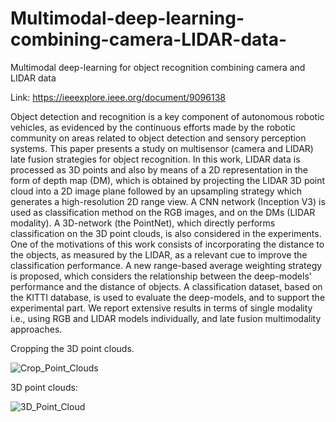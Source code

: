 # Multimodal-deep-learning-combining-camera-LIDAR-data-
Multimodal deep-learning for object recognition combining camera and LIDAR data

Link: https://ieeexplore.ieee.org/document/9096138

Object detection and recognition is a key component of autonomous robotic vehicles, as evidenced by the continuous efforts made by the robotic community on areas related to object detection and sensory perception systems. This paper presents a study on multisensor (camera and LIDAR) late fusion strategies for object recognition. In this work, LIDAR data is processed as 3D points and also by means of a 2D representation in the form of depth map (DM), which is obtained by projecting the LIDAR 3D point cloud into a 2D image plane followed by an upsampling strategy which generates a high-resolution 2D range view. A CNN network (Inception V3) is used as classification method on the RGB images, and on the DMs (LIDAR modality). A 3D-network (the PointNet), which directly performs classification on the 3D point clouds, is also considered in the experiments. One of the motivations of this work consists of incorporating the distance to the objects, as measured by the LIDAR, as a relevant cue to improve the classification performance. A new range-based average weighting strategy is proposed, which considers the relationship between the deep-models' performance and the distance of objects. A classification dataset, based on the KITTI database, is used to evaluate the deep-models, and to support the experimental part. We report extensive results in terms of single modality i.e., using RGB and LIDAR models individually, and late fusion multimodality approaches.

Cropping the 3D point clouds.

![Crop_Point_Clouds](https://github.com/gledsonmelotti/Multimodal-deep-learning-combining-camera-LIDAR-data-/tree/main/Images/frame_114_juntos.png)

3D point clouds:

![3D_Point_Cloud](https://github.com/gledsonmelotti/Multimodal-deep-learning-combining-camera-LIDAR-data-/tree/main/Images/Cropping_Examples.png)
